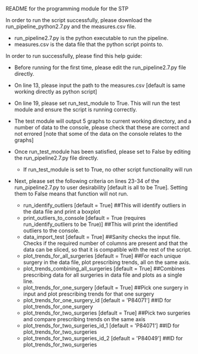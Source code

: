 README for the programming module for the STP

In order to run the script successfully, please download the run_pipeline_python2.7.py and the measures.csv file.
  - run_pipeline2.7.py is the python executable to run the pipeline.
  - measures.csv is the data file that the python script points to.
  
  
In order to run successfully, please find this help guide:
  - Before running for the first time, please edit the run_pipeline2.7.py file directly.
  - On line 13, please input the path to the measures.csv [default is same working directly as python script]
  - On line 19, please set run_test_module to True. This will run the test module and ensure the script is running correctly.
  - The test module will output 5 graphs to current working directory, and a number of data to the console, please check that these are correct and not errored [note that some of the data on the console relates to the graphs]
  - Once run_test_module has been satisfied, please set to False by editing the run_pipeline2.7.py file directly.
      - If run_test_module is set to True, no other script functionality will run
  
  - Next, please set the following criteria on lines 23-34 of the run_pipeline2.7.py to user desirability [default is all to be True]. Setting them to False means that function will not run.
      - run_identify_outliers [default = True] ##This will identify outliers in the data file and print a boxplot
      - print_outliers_to_console [default = True (requires run_identify_outliers to be True)] ##This will print the identified outliers to the console.
      - data_import_test [default = True] ##Sanity checks the input file. Checks if the required number of columns are present and that the data can be sliced, so that it is compatible with the rest of the script.
      - plot_trends_for_all_surgeries [default = True] ##For each unique surgery in the data file, plot prescribing trends, all on the same axis.
      - plot_trends_combining_all_surgeries [default = True] ##Combines prescribing data for all surgeries in data file and plots as a single line.
      - plot_trends_for_one_surgery [default = True] ##Pick one surgery in input and plot prescribing trends for that one surgery
      - plot_trends_for_one_surgery_id [default = 'P84071'] ##ID for plot_trends_for_one_surgery
      - plot_trends_for_two_surgeries [default = True] ##Pick two surgeries and compare prescribing trends on the same axis
      - plot_trends_for_two_surgeries_id_1 [default = 'P84071'] ##ID for plot_trends_for_two_surgeries
      - plot_trends_for_two_surgeries_id_2 [default = 'P84049'] ##ID for plot_trends_for_two_surgeries
